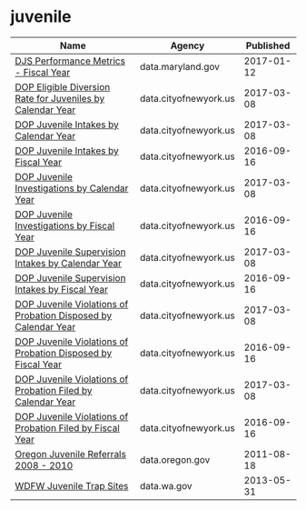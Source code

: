 # juvenile

Name | Agency | Published
---- | ---- | ---------
[DJS Performance Metrics - Fiscal Year](../datasets/hwpe-5kbz.md) | data.maryland.gov | 2017-01-12
[DOP Eligible Diversion Rate for Juveniles by Calendar Year](../datasets/qnwe-j5my.md) | data.cityofnewyork.us | 2017-03-08
[DOP Juvenile Intakes by Calendar Year](../datasets/7ree-jtaa.md) | data.cityofnewyork.us | 2017-03-08
[DOP Juvenile Intakes by Fiscal Year](../datasets/ff9v-9yzg.md) | data.cityofnewyork.us | 2016-09-16
[DOP Juvenile Investigations by Calendar Year](../datasets/fsis-j6x5.md) | data.cityofnewyork.us | 2017-03-08
[DOP Juvenile Investigations by Fiscal Year](../datasets/3mji-gpg5.md) | data.cityofnewyork.us | 2016-09-16
[DOP Juvenile Supervision Intakes by Calendar Year](../datasets/tgqn-na2n.md) | data.cityofnewyork.us | 2017-03-08
[DOP Juvenile Supervision Intakes by Fiscal Year](../datasets/xdqu-utzq.md) | data.cityofnewyork.us | 2016-09-16
[DOP Juvenile Violations of Probation Disposed by Calendar Year](../datasets/qf92-qkjm.md) | data.cityofnewyork.us | 2017-03-08
[DOP Juvenile Violations of Probation Disposed by Fiscal Year](../datasets/gi3h-3i8t.md) | data.cityofnewyork.us | 2016-09-16
[DOP Juvenile Violations of Probation Filed by Calendar Year](../datasets/vbgf-ket3.md) | data.cityofnewyork.us | 2017-03-08
[DOP Juvenile Violations of Probation Filed by Fiscal Year](../datasets/mzy5-smmw.md) | data.cityofnewyork.us | 2016-09-16
[Oregon Juvenile Referrals 2008 - 2010](../datasets/d83a-6mjc.md) | data.oregon.gov | 2011-08-18
[WDFW Juvenile Trap Sites](../datasets/42qd-frvg.md) | data.wa.gov | 2013-05-31

